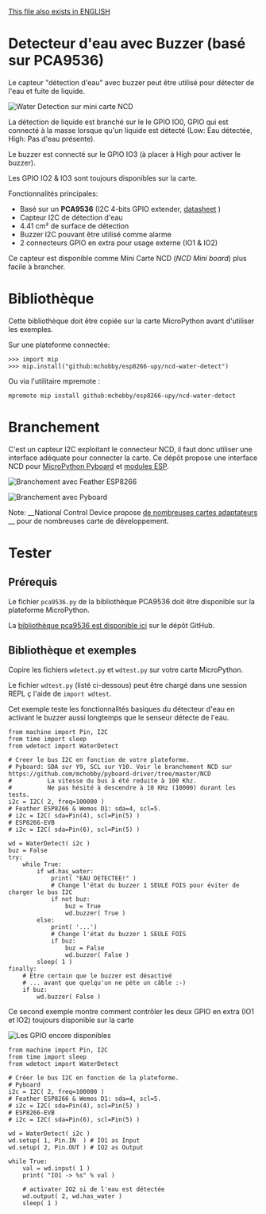 [This file also exists in ENGLISH](readme_ENG.md)

# Detecteur d'eau avec Buzzer (basé sur PCA9536)

Le capteur "détection d'eau" avec buzzer peut être utilisé pour détecter de l'eau et fuite de liquide.

![Water Detection sur mini carte NCD](docs/_static/ncd_water_detect.png)

La détection de liquide est branché sur le le GPIO IO0, GPIO qui est connecté à la masse lorsque qu'un liquide est détecté (Low: Eau détectée, High: Pas d'eau présente).  

Le buzzer est connecté sur le GPIO IO3 (à placer à High pour activer le buzzer).

Les GPIO IO2 & IO3 sont toujours disponibles sur la carte.

Fonctionnalités principales:
* Basé sur un __PCA9536__ (I2C 4-bits GPIO extender, [datasheet](https://media.ncd.io/sites/2/20170721134419/PCA9536-5.pdf) )
* Capteur I2C de détection d'eau
* 4.41 cm² de surface de détection
* Buzzer I2C pouvant être utilisé comme alarme
* 2 connecteurs GPIO en extra pour usage externe (IO1 & IO2)

Ce capteur est disponible comme Mini Carte NCD (_NCD Mini board_) plus facile à brancher.

# Bibliothèque

Cette bibliothèque doit être copiée sur la carte MicroPython avant d'utiliser les exemples.

Sur une plateforme connectée:

```
>>> import mip
>>> mip.install("github:mchobby/esp8266-upy/ncd-water-detect")
```

Ou via l'utilitaire mpremote :

```
mpremote mip install github:mchobby/esp8266-upy/ncd-water-detect
```

# Branchement

C'est un capteur I2C exploitant le connecteur NCD, il faut donc utiliser une interface adéquate pour connecter la carte. Ce dépôt propose une interface NCD pour [MicroPython Pyboard](https://github.com/mchobby/pyboard-driver/blob/master/NCD/README.md) et [modules ESP](../NCD/readme.md).

![Branchement avec Feather ESP8266](../NCD/ncd_feather.png)

![Branchement avec Pyboard](docs/_static/ncd_water_detect_to_pyboard.jpg)

Note: __National Control Device propose [de nombreuses cartes adaptateurs](https://store.ncd.io/shop/?fwp_product_type=adapters) __ pour de nombreuses carte de développement.

# Tester

## Prérequis

Le fichier `pca9536.py` de la bibliothèque PCA9536 doit être disponible sur la plateforme MicroPython.

La [bibliothèque pca9536 est disponible ici](../pca9536/readme.md) sur le dépôt GitHub.

## Bibliothèque et exemples

Copire les fichiers `wdetect.py` et `wdtest.py` sur votre carte MicroPython.

Le fichier `wdtest.py` (listé ci-dessous) peut être chargé dans une session REPL ç l'aide de `import wdtest`.

Cet exemple teste les fonctionnalités basiques du détecteur d'eau en activant le buzzer aussi longtemps que le senseur détecte de l'eau.

```
from machine import Pin, I2C
from time import sleep
from wdetect import WaterDetect

# Creer le bus I2C en fonction de votre plateforme.
# Pyboard: SDA sur Y9, SCL sur Y10. Voir le branchement NCD sur https://github.com/mchobby/pyboard-driver/tree/master/NCD
#          La vitesse du bus à été reduite à 100 Khz.
#          Ne pas hésité à descendre à 10 KHz (10000) durant les tests.
i2c = I2C( 2, freq=100000 )
# Feather ESP8266 & Wemos D1: sda=4, scl=5.
# i2c = I2C( sda=Pin(4), scl=Pin(5) )
# ESP8266-EVB
# i2c = I2C( sda=Pin(6), scl=Pin(5) )

wd = WaterDetect( i2c )
buz = False
try:
	while True:
		if wd.has_water:
			print( "EAU DETECTEE!" )
			# Change l'état du buzzer 1 SEULE FOIS pour éviter de charger le bus I2C
			if not buz:
				buz = True
				wd.buzzer( True )
		else:
			print( '...')
			# Change l'état du buzzer 1 SEULE FOIS
			if buz:
				buz = False
				wd.buzzer( False )
		sleep( 1 )
finally:
	# Etre certain que le buzzer est désactivé
	# ... avant que quelqu'un ne pète un câble :-)
	if buz:
		wd.buzzer( False )
```

Ce second exemple montre comment contrôler les deux GPIO en extra (IO1 et IO2) toujours disponible sur la carte

![Les GPIO encore disponibles](docs/_static/ncd_extra_gpio.png)

```
from machine import Pin, I2C
from time import sleep
from wdetect import WaterDetect

# Créer le bus I2C en fonction de la plateforme.
# Pyboard
i2c = I2C( 2, freq=100000 )
# Feather ESP8266 & Wemos D1: sda=4, scl=5.
# i2c = I2C( sda=Pin(4), scl=Pin(5) )
# ESP8266-EVB
# i2c = I2C( sda=Pin(6), scl=Pin(5) )

wd = WaterDetect( i2c )
wd.setup( 1, Pin.IN  ) # IO1 as Input
wd.setup( 2, Pin.OUT ) # IO2 as Output

while True:
	val = wd.input( 1 )
	print( "IO1 -> %s" % val )

	# activater IO2 si de l'eau est détectée
	wd.output( 2, wd.has_water )
	sleep( 1 )
```
